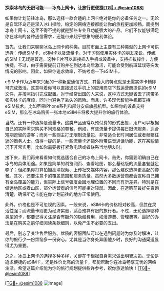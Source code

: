 **探索冰岛的无限可能——冰岛上网卡，让旅行更便捷[[TG💪+ @esim1088](https://t.me/s/esim1088)]**

如果你计划前往冰岛，那么选择一款合适的上网卡绝对是你的必备任务之一。无论是自驾环岛还是深入冰川探险，稳定的网络连接都能让你的旅程更加顺畅。而提到冰岛上网卡，这里不得不提的就是那些专业且功能强大的产品。它们不仅能够满足你在冰岛的各种通信需求，还能带来超乎想象的便利体验。

首先，让我们来聊聊冰岛上网卡的种类。目前市面上主要有三种类型的上网卡可供选择：传统SIM卡、eSIM卡以及流量卡。对于习惯使用实体卡的朋友来说，传统的SIM卡无疑是首选。这种卡片可以直接插入手机或设备中，支持插拔操作，方便快捷。不过，由于需要提前订购并在到达冰岛后激活，可能会受到航班延误等突发情况的影响。因此，如果你追求效率，不妨考虑一下eSIM卡。

eSIM卡作为近年来兴起的一种新型通信方式，其最大的特点就是无需实体卡槽即可完成激活。这意味着你可以直接通过手机上的应用商店下载运营商提供的eSIM文件，并按照指引完成配置。对于经常出国的人来说，这种方式无疑省去了携带多张实体卡的麻烦，同时也避免了丢失的风险。而且，许多现代智能手机都支持eSIM技术，比如苹果iPhone系列和部分安卓旗舰机型。如果你的设备支持eSIM，那么在冰岛购买一张本地eSIM卡将极大提升你的旅行体验。

当然，还有一种选择是流量卡。这类产品通常以预付费的形式出售，用户可以根据自己的实际需求购买不同规格的套餐。例如，有些流量卡提供每日限流服务，适合短期逗留的游客；而另一些则主打无限制流量包，非常适合长时间居住或者频繁往返的商务人士。值得一提的是，一些流量卡还额外附带语音通话功能，这在某些情况下非常实用，比如你需要拨打紧急电话或者联系当地朋友时。

接下来，我们再来看看如何挑选适合自己的冰岛上网卡。首先，你需要明确自己在冰岛的具体用途。如果是简单的浏览网页、查看地图，那么基础版的流量套餐就足够了；但如果你打算拍摄高清视频、上传社交媒体内容，那么建议选择更高配的套餐。其次，还要注意卡的覆盖范围和服务质量。虽然大多数运营商都会宣称自己拥有全岛覆盖的能力，但实际上信号强度会因地理位置的不同而有所差异。特别是在偏远地区或者山区，部分运营商的信号可能相对较弱。因此，在选购前最好先咨询清楚，确保所选卡能在你计划前往的地方正常使用。

此外，价格也是不可忽视的因素。一般来说，eSIM卡的价格相对较高，但胜在灵活性强；而流量卡则更为经济实惠，适合预算有限的旅行者。不过，无论选择哪种类型的卡，都要记得关注是否有额外的隐藏费用，如漫游费、管理费等。最好的办法是在购买之前仔细阅读条款细则，以免产生不必要的支出。

最后，别忘了关注售后服务。优质的客服团队可以在遇到问题时为你及时解决，让你的旅行少一份烦恼多一份安心。尤其是当你身处异国他乡时，良好的沟通渠道显得尤为重要。

总之，冰岛上网卡的选择多种多样，关键在于根据自身需求做出明智决策。无论是追求便捷的eSIM卡，还是性价比高的流量卡，都能帮助你在冰岛畅享无忧的网络生活。希望这篇介绍能为你的旅行规划提供些许参考，祝你旅途愉快！[[TG💪+ @esim1088](https://t.me/s/esim1088)]

[[TG💪+ @esim1088](https://t.me/s/esim1088) ![Image](https://i.postimg.cc/4NQfJmqS/Snipaste-2025-05-13-00-14-12.png)]